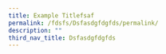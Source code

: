 ```yaml
---
title: Example Titlefsaf
permalink: /fdsfs/Dsfasdgfdgfds/permalink/
description: ""
third_nav_title: Dsfasdgfdgfds
---
```



